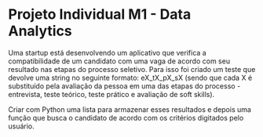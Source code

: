 # Projeto Individual M1 - Data Analytics

Uma startup está desenvolvendo um aplicativo que verifica a compatibilidade de um candidato com uma vaga de acordo com seu resultado nas etapas do processo seletivo. Para isso foi criado um teste que devolve uma string no seguinte formato: eX_tX_pX_sX (sendo que cada X é substituído pela avaliação da pessoa em uma das etapas do processo - entrevista, teste teórico, teste prático e avaliação de soft skills).

Criar com Python uma lista para armazenar esses resultados e depois uma função que busca o candidato de acordo com os critérios digitados pelo usuário.
